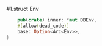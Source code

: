 #1.struct Env

```rust
    pub(crate) inner: *mut DBEnv,
    #[allow(dead_code)]
    base: Option<Arc<Env>>,
}
```